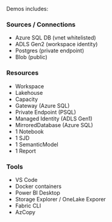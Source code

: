 Demos includes:

 
### Sources / Connections
- Azure SQL DB (vnet whitelisted)
- ADLS Gen2 (workspace identity)
- Postgres (private endpoint)
- Blob (public)
 
### Resources
- Workspace
- Lakehouse
- Capacity
- Gateway (Azure SQL)
- Private Endpoint (PSQL)
- Managed Identity (ADLS Gen1)
- MirroredDatabase (Azure SQL)
- 1 Notebook
- 1 SJD
- 1 SemanticModel
- 1 Report

### Tools
- VS Code
- Docker containers
- Power BI Desktop
- Storage Explorer / OneLake Exporer
- Fabric CLI
- AzCopy